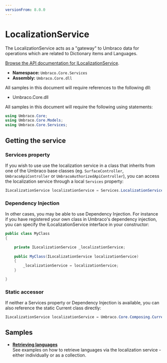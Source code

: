 ```yaml
---
versionFrom: 8.0.0
---
```


# LocalizationService

The LocalizationService acts as a "gateway" to Umbraco data for operations which are related to Dictionary items and Languages.

[Browse the API documentation for ILocalizationService](https://our.umbraco.com/apidocs/v8/csharp/api/Umbraco.Core.Services.ILocalizationService.html).

 * **Namespace:** `Umbraco.Core.Services`
 * **Assembly:** `Umbraco.Core.dll`

All samples in this document will require references to the following dll:

* Umbraco.Core.dll

All samples in this document will require the following using statements:

```csharp
using Umbraco.Core;
using Umbraco.Core.Models;
using Umbraco.Core.Services;
```

## Getting the service

### Services property
If you wish to use use the localization service in a class that inherits from one of the Umbraco base classes (eg. `SurfaceController`, `UmbracoApiController` or `UmbracoAuthorizedApiController`), you can access the localization service through a local `Services` property:

```csharp
ILocalizationService localizationService = Services.LocalizationService;
```

### Dependency Injection
In other cases, you may be able to use Dependency Injection. For instance if you have registered your own class in Umbraco's dependency injection, you can specify the ILocalizationService interface in your constructor:

```c#
public class MyClass
{

    private ILocalizationService _localizationService;
    
    public MyClass(ILocalizationService localizationService)
    {
        _localizationService = localizationService;
    }

}
```

### Static accessor
If neither a Services property or Dependency Injection is available, you can also reference the static Current class directly:

```c#
ILocalizationService localizationService = Umbraco.Core.Composing.Current.Services.LocalizationService;
```

## Samples

* [**Retrieving languages**](Retrieving-languages.md)<br />See examples on how to retrieve languages via the localization service - either individually or as a collection.
